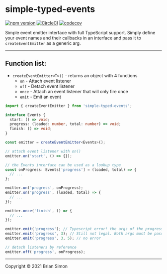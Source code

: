 # simple-typed-events

[![npm version](https://badge.fury.io/js/simple-typed-events.svg)](https://www.npmjs.com/package/simple-typed-events) [![CircleCI](https://circleci.com/gh/bsssshhhhhhh/simple-typed-events/tree/master.svg?style=svg)](https://circleci.com/gh/bsssshhhhhhh/simple-typed-events/tree/master) [![codecov](https://codecov.io/gh/bsssshhhhhhh/simple-typed-events/branch/master/graph/badge.svg?token=SZMB2OHTTH)](https://codecov.io/gh/bsssshhhhhhh/simple-typed-events)

Simple event emitter interface with full TypeScript support. Simply define your event names and their callbacks in an interface and pass it to `createEventEmitter` as a generic arg.

---

## Function list:

- `createEventEmitter<T>()` - returns an object with 4 functions
  - `on` - Attach event listener
  - `off` - Detach event listener
  - `once` - Attach an event listener that will only fire once
  - `emit` - Emit an event

```ts
import { createEventEmitter } from 'simple-typed-events';

interface Events {
  start: () => void;
  progress: (loaded: number, total: number) => void;
  finish: () => void;
}

const emitter = createEventEmitter<Events>();

// attach event listener with on()
emitter.on('start', () => {});

// the Events interface can be used as a lookup type
const onProgress: Events['progress'] = (loaded, total) => {
  // ...
};

emitter.on('progress', onProgress);
emitter.on('progress', (loaded, total) => {
  // ...
});

emitter.once('finish', () => {
  // ...
});

emitter.emit('progress'); // Typescript error! the args of the progress event must be passed
emitter.emit('progress', 3); // Still not legal. Both args must be passed
emitter.emit('progress', 3, 5); // no error

// detach listeners by reference
emitter.off('progress', onProgress);
```

---

Copyright © 2021 Brian Simon
